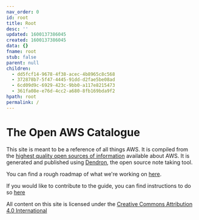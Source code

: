 ```yaml
---
nav_order: 0
id: root
title: Root
desc: ''
updated: 1600137386045
created: 1600137386045
data: {}
fname: root
stub: false
parent: null
children:
  - dd5fcf14-9678-4f38-acec-4b8965c8c568
  - 372878b7-5f47-4445-91dd-d2fae5be08ad
  - 6cd09d9c-6929-423c-9bb0-a117e8215473
  - 361fa08e-e76d-4cc2-a680-8fb169bda9f2
hpath: root
permalink: /
---
```

# The Open AWS Catalogue

This site is meant to be a reference of all things AWS. It is compiled from the [highest quality open sources of information](notes/dd5fcf14-9678-4f38-acec-4b8965c8c568) available about AWS. It is generated and published using [Dendron](http://dendron.so/), the open source note taking tool. 

You can find a rough roadmap of what we're working on [here](notes/6cd09d9c-6929-423c-9bb0-a117e8215473).

If you would like to contribute to the guide, you can find instructions to do so [here](notes/372878b7-5f47-4445-91dd-d2fae5be08ad)

All content on this site is licensed under the [Creative Commons Attribution 4.0 International](https://github.com/open-guides/og-aws/blob/master/LICENSE.txt)
